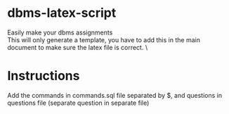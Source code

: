 # dbms-latex-script
Easily make your dbms assignments \
This will only generate a template, you have to add this in the main document to make sure the latex file is correct. \
# Instructions
Add the commands in commands.sql file separated by $, and questions in questions file (separate question in separate file)
